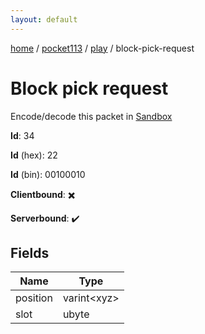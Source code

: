 ```yaml
---
layout: default
---
```


[home](/)  /  [pocket113](/protocol/pocket113)  /  [play](/protocol/pocket113/play)  /  block-pick-request

# Block pick request

Encode/decode this packet in [Sandbox](../../../sandbox/pocket113#play.block_pick_request)

**Id**: 34

**Id** (hex): 22

**Id** (bin): 00100010

**Clientbound**: ✖️

**Serverbound**: ✔️

## Fields

Name | Type
---|---
position | varint&lt;xyz&gt;
slot | ubyte
